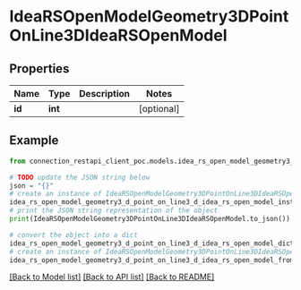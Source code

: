 # IdeaRSOpenModelGeometry3DPointOnLine3DIdeaRSOpenModel


## Properties

Name | Type | Description | Notes
------------ | ------------- | ------------- | -------------
**id** | **int** |  | [optional] 

## Example

```python
from connection_restapi_client_poc.models.idea_rs_open_model_geometry3_d_point_on_line3_d_idea_rs_open_model import IdeaRSOpenModelGeometry3DPointOnLine3DIdeaRSOpenModel

# TODO update the JSON string below
json = "{}"
# create an instance of IdeaRSOpenModelGeometry3DPointOnLine3DIdeaRSOpenModel from a JSON string
idea_rs_open_model_geometry3_d_point_on_line3_d_idea_rs_open_model_instance = IdeaRSOpenModelGeometry3DPointOnLine3DIdeaRSOpenModel.from_json(json)
# print the JSON string representation of the object
print(IdeaRSOpenModelGeometry3DPointOnLine3DIdeaRSOpenModel.to_json())

# convert the object into a dict
idea_rs_open_model_geometry3_d_point_on_line3_d_idea_rs_open_model_dict = idea_rs_open_model_geometry3_d_point_on_line3_d_idea_rs_open_model_instance.to_dict()
# create an instance of IdeaRSOpenModelGeometry3DPointOnLine3DIdeaRSOpenModel from a dict
idea_rs_open_model_geometry3_d_point_on_line3_d_idea_rs_open_model_from_dict = IdeaRSOpenModelGeometry3DPointOnLine3DIdeaRSOpenModel.from_dict(idea_rs_open_model_geometry3_d_point_on_line3_d_idea_rs_open_model_dict)
```
[[Back to Model list]](../README.md#documentation-for-models) [[Back to API list]](../README.md#documentation-for-api-endpoints) [[Back to README]](../README.md)


